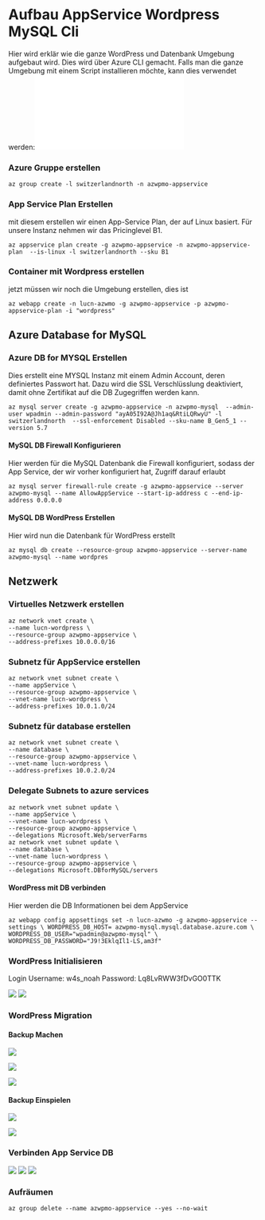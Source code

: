 # Aufbau AppService Wordpress MySQL Cli

Hier wird erklär wie die ganze WordPress und Datenbank Umgebung aufgebaut wird. Dies wird über Azure CLI gemacht. Falls man die ganze Umgebung mit einem Script installieren möchte, kann dies verwendet werden:![](Script/WordPressOnAzure.sh) 


### Azure Gruppe erstellen

```
az group create -l switzerlandnorth -n azwpmo-appservice
```

### App Service Plan Erstellen
mit diesem erstellen wir einen App-Service Plan, der auf Linux basiert. Für unsere Instanz nehmen wir das Pricinglevel B1. 
```
az appservice plan create -g azwpmo-appservice -n azwpmo-appservice-plan  --is-linux -l switzerlandnorth --sku B1
```

### Container mit Wordpress erstellen
jetzt müssen wir noch die Umgebung erstellen, dies ist 
```
az webapp create -n lucn-azwmo -g azwpmo-appservice -p azwpmo-appservice-plan -i "wordpress"
```

## Azure Database for MySQL


### Azure DB for MYSQL Erstellen

Dies erstellt eine MYSQL Instanz mit einem Admin Account, deren definiertes Passwort hat. Dazu wird die SSL Verschlüsslung deaktiviert, damit ohne Zertifikat auf die DB Zugegriffen werden kann.
```
az mysql server create -g azwpmo-appservice -n azwpmo-mysql  --admin-user wpadmin --admin-password "ayA05I92A@Jh1aq&RtiLQRwyU" -l switzerlandnorth  --ssl-enforcement Disabled --sku-name B_Gen5_1 --version 5.7
```

#### MySQL DB Firewall Konfigurieren

Hier werden für die MySQL Datenbank die Firewall konfiguriert, sodass der App Service, der wir vorher konfiguriert hat, Zugriff darauf erlaubt
```
az mysql server firewall-rule create -g azwpmo-appservice --server azwpmo-mysql --name AllowAppService --start-ip-address c --end-ip-address 0.0.0.0
```

#### MySQL DB WordPress Erstellen

Hier wird nun die Datenbank für WordPress erstellt
```
az mysql db create --resource-group azwpmo-appservice --server-name azwpmo-mysql --name wordpres
```

## Netzwerk


### Virtuelles Netzwerk erstellen

```
az network vnet create \   
--name lucn-wordpress \   
--resource-group azwpmo-appservice \   
--address-prefixes 10.0.0.0/16
```

### Subnetz für AppService erstellen


```
az network vnet subnet create \   
--name appService \   
--resource-group azwpmo-appservice \ 
--vnet-name lucn-wordpress \   
--address-prefixes 10.0.1.0/24 
```

### Subnetz für database erstellen

```
az network vnet subnet create \
--name database \
--resource-group azwpmo-appservice \
--vnet-name lucn-wordpress \
--address-prefixes 10.0.2.0/24 
```

### Delegate Subnets to azure services 

```
az network vnet subnet update \
--name appService \
--vnet-name lucn-wordpress \
--resource-group azwpmo-appservice \
--delegations Microsoft.Web/serverFarms 
az network vnet subnet update \
--name database \ 
--vnet-name lucn-wordpress \
--resource-group azwpmo-appservice \
--delegations Microsoft.DBforMySQL/servers
```


#### WordPress mit DB verbinden

Hier werden die DB Informationen bei dem AppService 

```
az webapp config appsettings set -n lucn-azwmo -g azwpmo-appservice --settings \ WORDPRESS_DB_HOST= azwpmo-mysql.mysql.database.azure.com \
WORDPRESS_DB_USER="wpadmin@azwpmo-mysql" \ 
WORDPRESS_DB_PASSWORD="J9!3EklqIl1-LS,am3f"
```


### WordPress Initialisieren

Login 
Username: w4s_noah
Password: Lq8LvRWW3fDvGO0TTK

![](attachments/Pasted%20image%2020230711110458.png)
![](attachments/Pasted%20image%2020230711111246.png)

### WordPress Migration
#### Backup Machen
![](attachments/Pasted%20image%2020230711121207.png)

![](attachments/Pasted%20image%2020230711121104.png)


![](attachments/Pasted%20image%2020230711121253.png)



#### Backup Einspielen

![](attachments/Pasted%20image%2020230711121342.png)

![](attachments/Pasted%20image%2020230711121402.png)















### Verbinden App Service DB
![](attachments/Pasted%20image%2020230705215022.png)
![](attachments/Pasted%20image%2020230705215038.png)
![](attachments/Pasted%20image%2020230711104806.png)
### Aufräumen

```
az group delete --name azwpmo-appservice --yes --no-wait
```


